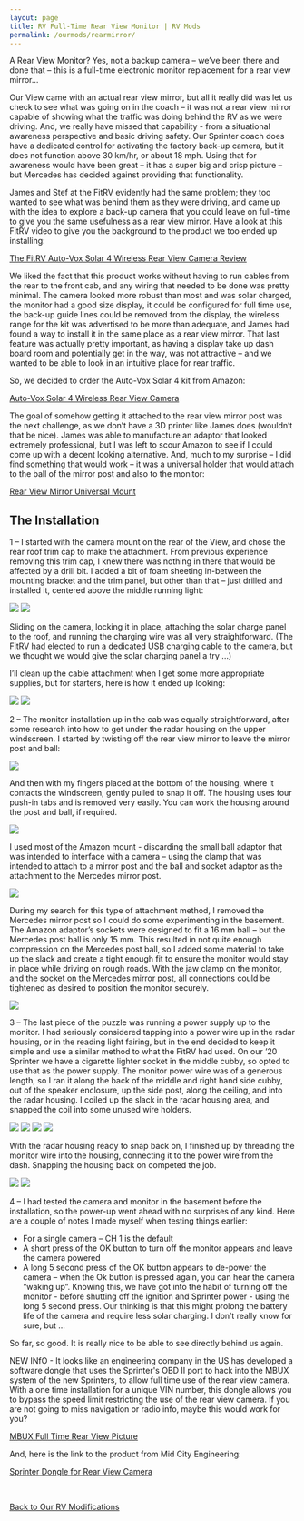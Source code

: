 ```yaml
---
layout: page
title: RV Full-Time Rear View Monitor | RV Mods
permalink: /ourmods/rearmirror/
---
```



A Rear View Monitor?  Yes, not a backup camera – we’ve been there and done that – this is a full-time electronic monitor replacement for a rear view mirror...

Our View came with an actual rear view mirror, but all it really did was let us check to see what was going on in the coach – it was not a rear view mirror capable of showing what the traffic was doing behind the RV as we were driving.  And, we really have missed that capability - from a situational awareness perspective and basic driving safety.  Our Sprinter coach does have a dedicated control for activating the factory back-up camera, but it does not function above 30 km/hr, or about 18 mph.  Using that for awareness would have been great – it has a super big and crisp picture – but Mercedes has decided against providing that functionality.

James and Stef at the FitRV evidently had the same problem; they too wanted to see what was behind them as they were driving, and came up with the idea to explore a back-up camera that you could leave on full-time to give you the same usefulness as a rear view mirror.  Have a look at this FitRV video to give you the background to the product we too ended up installing:

<a href = "https://www.thefitrv.com/rv-tech/adding-a-wireless-rear-view-camera-the-auto-vox-solar4/
 " target="_blank">The FitRV Auto-Vox Solar 4 Wireless Rear View Camera Review</a>

We liked the fact that this product works without having to run cables from the rear to the front cab, and any wiring that needed to be done was pretty minimal.  The camera looked more robust than most and was solar charged, the monitor had a good size display, it could be configured for full time use, the back-up guide lines could be removed from the display, the wireless range for the kit was advertised to be more than adequate, and James had found a way to install it in the same place as a rear view mirror.  That last feature was actually pretty important, as having a display take up dash board room and potentially get in the way, was not attractive – and we wanted to be able to look in an intuitive place for rear traffic.

So, we decided to order the Auto-Vox Solar 4 kit from Amazon:

<a href = "https://www.amazon.com/dp/B09Z641NXZ?psc=1&ref=ppx_yo2ov_dt_b_product_details" target="_blank">Auto-Vox Solar 4 Wireless Rear View Camera </a>

The goal of somehow getting it attached to the rear view mirror post was the next challenge, as we don’t have a 3D printer like James does (wouldn’t that be nice).  James was able to manufacture an adaptor that looked extremely professional, but I was left to scour Amazon to see if I could come up with a decent looking alternative.  And, much to my surprise – I did find something that would work – it was a universal holder that would attach to the ball of the mirror post and also to the monitor:

<a href = "https://www.amazon.ca/dp/B07VT7JLXM?ref=ppx_pop_dt_b_product_details&th=1 " target="_blank">Rear View Mirror Universal Mount </a>

<h2> The Installation </h2>

1 – I started with the camera mount on the rear of the View, and chose the rear roof trim cap to make the attachment.  From previous experience removing this trim cap, I knew there was nothing in there that would be affected by a drill bit.  I added a bit of foam sheeting in-between the mounting bracket and the trim panel, but other than that – just drilled and installed it, centered above the middle running light:

<img src="/assets/webrearview2.jpg"/>  

<img src="/assets/webrearview4.jpg"/>  

Sliding on the camera, locking it in place, attaching the solar charge panel to the roof, and running the charging wire was all very straightforward.  (The FitRV had elected to run a dedicated USB charging cable to the camera, but we thought we would give the solar charging panel a try ...)

I’ll clean up the cable attachment when I get some more appropriate supplies, but for starters, here is how it ended up looking:

<img src="/assets/webrearview7.jpg"/>  

<img src="/assets/webrearview5.jpg"/>  

2 – The monitor installation up in the cab was equally straightforward, after some research into how to get under the radar housing on the upper windscreen.  I started by twisting off the rear view mirror to leave the mirror post and ball:

<img src="/assets/webrearview9.jpg"/>  

And then with my fingers placed at the bottom of the housing, where it contacts the windscreen, gently pulled to snap it off.  The housing uses four push-in tabs and is removed very easily.  You can work the housing around the post and ball, if required.

<img src="/assets/webrearview10.jpg"/>  

I used most of the Amazon mount - discarding the small ball adaptor that was intended to interface with a camera – using the clamp that was intended to attach to a mirror post and the ball and socket adaptor as the attachment to the Mercedes mirror post.

<img src="/assets/webrearview11.jpg"/>  

During my search for this type of attachment method, I removed the Mercedes mirror post so I could do some experimenting in the basement.  The Amazon adaptor’s sockets were designed to fit a 16 mm ball –  but the Mercedes post ball is only 15 mm.  This resulted in not quite enough compression on the Mercedes post ball, so I added some material to take up the slack and create a tight enough fit to ensure the monitor would stay in place while driving on rough roads.  With the jaw clamp on the monitor, and the socket on the Mercedes mirror post, all connections could be tightened as desired to position the monitor securely.  

<img src="/assets/webrearview12.jpg"/>  

3 – The last piece of the puzzle was running a power supply up to the monitor.  I had seriously considered tapping into a power wire up in the radar housing, or in the reading light fairing, but in the end decided to keep it simple and use a similar method to what the FitRV had used.  On our ’20 Sprinter we have a cigarette lighter socket in the middle cubby, so opted to use that as the power supply.  The monitor power wire was of a generous length, so I ran it along the back of the middle and right hand side cubby, out of the speaker enclosure, up the side post, along the ceiling, and into the radar housing.  I coiled up the slack in the radar housing area, and snapped the coil into some unused wire holders.

<img src="/assets/webrearview13.jpg"/>  

<img src="/assets/webrearview14.jpg"/>  

<img src="/assets/webrearview15.jpg"/>  

<img src="/assets/webrearview16.jpg"/>  

With the radar housing ready to snap back on, I finished up by threading the monitor wire into the housing, connecting it to the power wire from the dash.  Snapping the housing back on competed the job.

<img src="/assets/webrearview12.jpg"/>  

<img src="/assets/webrearview17.jpg"/>  

4 – I had tested the camera and monitor in the basement before the installation, so the power-up went ahead with no surprises of any kind.  Here are a couple of notes I made myself when testing things earlier:

-	For a single camera – CH 1 is the default
-	A short press of the OK button to turn off the monitor appears and leave the camera powered
-	A long 5 second press of the OK button appears to de-power the camera – when the Ok button is pressed again, you can hear the camera “waking up”.  Knowing this, we have got into the habit of turning off the monitor - before shutting off the ignition and Sprinter power - using the long 5 second press.  Our thinking is that this might prolong the battery life of the camera and require less solar charging.  I don’t really know for sure, but ...

So far, so good.  It is really nice to be able to see directly behind us again.

NEW INfO - It looks like an engineering company in the US has developed a software dongle that uses the Sprinter's OBD II port to hack into the MBUX system of the new Sprinters, to allow full time use of the rear view camera.  With a one time installation for a unique VIN number, this dongle allows you to bypass the speed limit restricting the use of the rear view camera.  If you are not going to miss navigation or radio info, maybe this would work for you?

<a href = "https://www.youtube.com/watch?v=1xceptQYac0 " target="_blank">MBUX Full Time Rear View Picture </a>

And, here is the link to the product from Mid City Engineering:

<a href = "https://www.midcityengineering.com/product/oem-360-degree-camera-on-demand-for-2019-2021-sprinter-907-360-obd/ " target="_blank">Sprinter Dongle for Rear View Camera </a>

<br>

[Back to Our RV Modifications](/ourmods/)







